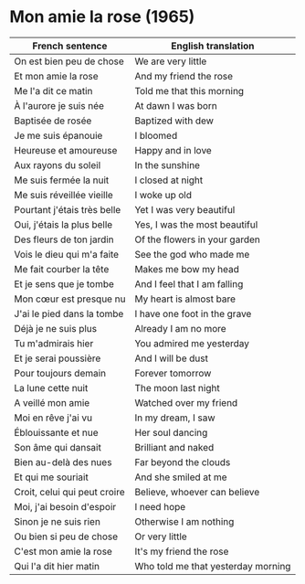 
# Mon amie la rose (1965)

| French sentence | English translation |
| --- | --- |
| On est bien peu de chose | We are very little |
| Et mon amie la rose | And my friend the rose |
| Me l'a dit ce matin | Told me that this morning |
| À l'aurore je suis née | At dawn I was born |
| Baptisée de rosée | Baptized with dew |
| Je me suis épanouie | I bloomed |
| Heureuse et amoureuse | Happy and in love |
| Aux rayons du soleil | In the sunshine |
| Me suis fermée la nuit | I closed at night |
| Me suis réveillée vieille | I woke up old |
| Pourtant j'étais très belle | Yet I was very beautiful |
| Oui, j'étais la plus belle | Yes, I was the most beautiful |
| Des fleurs de ton jardin | Of the flowers in your garden |
| Vois le dieu qui m'a faite | See the god who made me |
| Me fait courber la tête | Makes me bow my head |
| Et je sens que je tombe | And I feel that I am falling |
| Mon cœur est presque nu | My heart is almost bare |
| J'ai le pied dans la tombe | I have one foot in the grave |
| Déjà je ne suis plus | Already I am no more |
| Tu m'admirais hier | You admired me yesterday |
| Et je serai poussière | And I will be dust |
| Pour toujours demain | Forever tomorrow |
| La lune cette nuit | The moon last night |
| A veillé mon amie | Watched over my friend |
| Moi en rêve j'ai vu | In my dream, I saw |
| Éblouissante et nue | Her soul dancing |
| Son âme qui dansait | Brilliant and naked |
| Bien au-delà des nues | Far beyond the clouds |
| Et qui me souriait | And she smiled at me |
| Croit, celui qui peut croire | Believe, whoever can believe |
| Moi, j'ai besoin d'espoir | I need hope |
| Sinon je ne suis rien | Otherwise I am nothing |
| Ou bien si peu de chose | Or very little |
| C'est mon amie la rose | It's my friend the rose |
| Qui l'a dit hier matin | Who told me that yesterday morning |